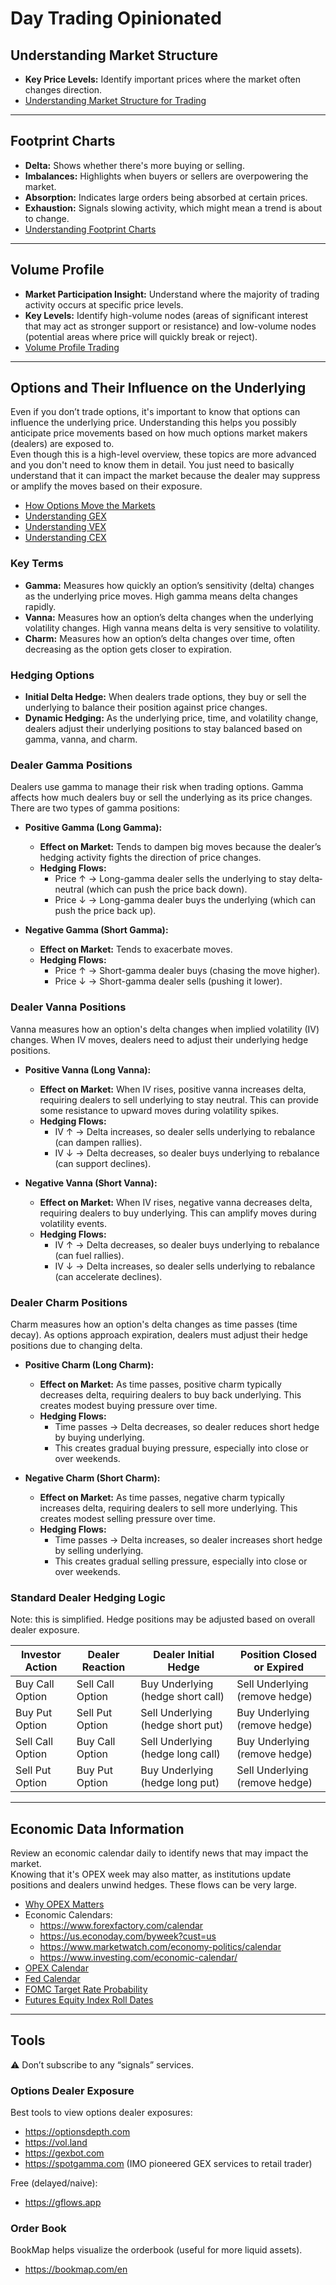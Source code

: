 # Day Trading Opinionated


## Understanding Market Structure

- **Key Price Levels:** Identify important prices where the market often changes direction.  
- [Understanding Market Structure for Trading](https://youtu.be/sgAnVR6RSDg?si=Z8zKjSa3pxBMW84U)

---

## Footprint Charts

- **Delta:** Shows whether there's more buying or selling.  
- **Imbalances:** Highlights when buyers or sellers are overpowering the market.  
- **Absorption:** Indicates large orders being absorbed at certain prices.  
- **Exhaustion:** Signals slowing activity, which might mean a trend is about to change.  
- [Understanding Footprint Charts](https://www.youtube.com/watch?v=6lRy3QdLciM)

---

## Volume Profile

- **Market Participation Insight:** Understand where the majority of trading activity occurs at specific price levels.  
- **Key Levels:** Identify high-volume nodes (areas of significant interest that may act as stronger support or resistance) and low-volume nodes (potential areas where price will quickly break or reject).  
- [Volume Profile Trading](https://www.youtube.com/watch?v=vVMJa7dyYWE)

---

## Options and Their Influence on the Underlying

Even if you don’t trade options, it's important to know that options can influence the underlying price. Understanding this helps you possibly anticipate price movements based on how much options market makers (dealers) are exposed to.  
Even though this is a high-level overview, these topics are more advanced and you don't need to know them in detail. You just need to basically understand that it can impact the market because the dealer may suppress or amplify the moves based on their exposure.

- [How Options Move the Markets](https://youtu.be/0oJqC9QK-I0?si=YM_tOxYeLYYIEnuY)  
- [Understanding GEX](https://www.youtube.com/watch?v=xWLx3vPfe7U)  
- [Understanding VEX](https://www.youtube.com/watch?v=PUlVpSJJdfw)  
- [Understanding CEX](https://www.youtube.com/watch?v=lUXhZ1asBRQ)

### Key Terms

- **Gamma:** Measures how quickly an option’s sensitivity (delta) changes as the underlying price moves. High gamma means delta changes rapidly.  
- **Vanna:** Measures how an option’s delta changes when the underlying volatility changes. High vanna means delta is very sensitive to volatility.  
- **Charm:** Measures how an option’s delta changes over time, often decreasing as the option gets closer to expiration.  

### Hedging Options

- **Initial Delta Hedge:** When dealers trade options, they buy or sell the underlying to balance their position against price changes.  
- **Dynamic Hedging:** As the underlying price, time, and volatility change, dealers adjust their underlying positions to stay balanced based on gamma, vanna, and charm.  

### Dealer Gamma Positions

Dealers use gamma to manage their risk when trading options. Gamma affects how much dealers buy or sell the underlying as its price changes. There are two types of gamma positions:

- **Positive Gamma (Long Gamma):**  
  - **Effect on Market:** Tends to dampen big moves because the dealer’s hedging activity fights the direction of price changes.  
  - **Hedging Flows:**  
    - Price ↑ → Long-gamma dealer sells the underlying to stay delta‐neutral (which can push the price back down).
    - Price ↓ → Long-gamma dealer buys the underlying (which can push the price back up).

- **Negative Gamma (Short Gamma):**  
  - **Effect on Market:** Tends to exacerbate moves.  
  - **Hedging Flows:**  
    - Price ↑ → Short-gamma dealer buys (chasing the move higher). 
    - Price ↓ → Short-gamma dealer sells (pushing it lower).

### Dealer Vanna Positions

Vanna measures how an option's delta changes when implied volatility (IV) changes. When IV moves, dealers need to adjust their underlying hedge positions.

- **Positive Vanna (Long Vanna):**  
  - **Effect on Market:** When IV rises, positive vanna increases delta, requiring dealers to sell underlying to stay neutral. This can provide some resistance to upward moves during volatility spikes.
  - **Hedging Flows:**  
    - IV ↑ → Delta increases, so dealer sells underlying to rebalance (can dampen rallies).
    - IV ↓ → Delta decreases, so dealer buys underlying to rebalance (can support declines).

- **Negative Vanna (Short Vanna):**  
  - **Effect on Market:** When IV rises, negative vanna decreases delta, requiring dealers to buy underlying. This can amplify moves during volatility events.
  - **Hedging Flows:**  
    - IV ↑ → Delta decreases, so dealer buys underlying to rebalance (can fuel rallies).
    - IV ↓ → Delta increases, so dealer sells underlying to rebalance (can accelerate declines).

### Dealer Charm Positions

Charm measures how an option's delta changes as time passes (time decay). As options approach expiration, dealers must adjust their hedge positions due to changing delta.

- **Positive Charm (Long Charm):**  
  - **Effect on Market:** As time passes, positive charm typically decreases delta, requiring dealers to buy back underlying. This creates modest buying pressure over time.
  - **Hedging Flows:**  
    - Time passes → Delta decreases, so dealer reduces short hedge by buying underlying.
    - This creates gradual buying pressure, especially into close or over weekends.

- **Negative Charm (Short Charm):**  
  - **Effect on Market:** As time passes, negative charm typically increases delta, requiring dealers to sell more underlying. This creates modest selling pressure over time. 
  - **Hedging Flows:**  
    - Time passes → Delta increases, so dealer increases short hedge by selling underlying.
    - This creates gradual selling pressure, especially into close or over weekends.

### Standard Dealer Hedging Logic

Note: this is simplified. Hedge positions may be adjusted based on overall dealer exposure.  

| Investor Action  | Dealer Reaction  | Dealer Initial Hedge              | Position Closed or Expired     |
| ---------------- | ---------------- | --------------------------------- | ------------------------------ |
| Buy Call Option  | Sell Call Option | Buy Underlying (hedge short call) | Sell Underlying (remove hedge) |
| Buy Put Option   | Sell Put Option  | Sell Underlying (hedge short put) | Buy Underlying (remove hedge)  |
| Sell Call Option | Buy Call Option  | Sell Underlying (hedge long call) | Buy Underlying (remove hedge)  |
| Sell Put Option  | Buy Put Option   | Buy Underlying (hedge long put)   | Sell Underlying (remove hedge) |

---

## Economic Data Information

Review an economic calendar daily to identify news that may impact the market.  
Knowing that it's OPEX week may also matter, as institutions update positions and dealers unwind hedges. These flows can be very large.  

- [Why OPEX Matters](https://www.youtube.com/watch?v=tIf-XGfY5UM)  
- Economic Calendars:  
  - https://www.forexfactory.com/calendar  
  - https://us.econoday.com/byweek?cust=us  
  - https://www.marketwatch.com/economy-politics/calendar  
  - https://www.investing.com/economic-calendar/  
- [OPEX Calendar](https://www.marketwatch.com/tools/options-expiration-calendar)  
- [Fed Calendar](https://www.federalreserve.gov/newsevents/calendar.htm)  
- [FOMC Target Rate Probability](https://www.cmegroup.com/markets/interest-rates/cme-fedwatch-tool.html)  
- [Futures Equity Index Roll Dates](https://www.cmegroup.com/trading/equity-index/rolldates.html)  

---

## Tools

⚠️ Don’t subscribe to any “signals” services.  

### Options Dealer Exposure

Best tools to view options dealer exposures:  

- https://optionsdepth.com  
- https://vol.land  
- https://gexbot.com
- https://spotgamma.com (IMO pioneered GEX services to retail trader)

Free (delayed/naive):  
- https://gflows.app  
 

### Order Book

BookMap helps visualize the orderbook (useful for more liquid assets).  

- https://bookmap.com/en  
